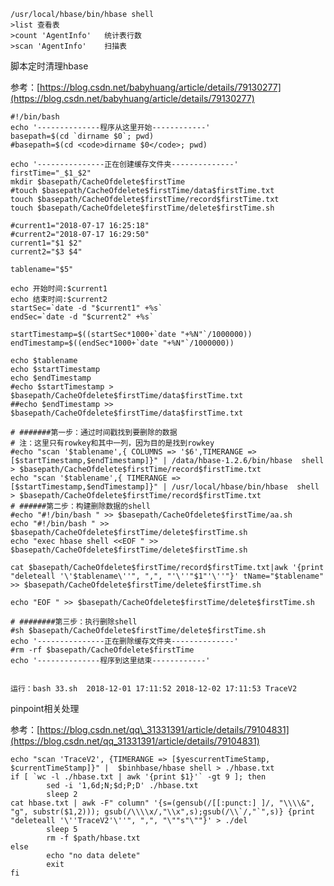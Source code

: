 ```
/usr/local/hbase/bin/hbase shell
>list 查看表
>count 'AgentInfo'   统计表行数
>scan 'AgentInfo'    扫描表
```

脚本定时清理hbase

参考：[https://blog.csdn.net/babyhuang/article/details/79130277](https://blog.csdn.net/babyhuang/article/details/79130277)

    #!/bin/bash
    echo '--------------程序从这里开始------------'
    basepath=$(cd `dirname $0`; pwd)
    #basepath=$(cd <code>dirname $0</code>; pwd)

    echo '---------------正在创建缓存文件夹--------------'
    firstTime="_$1_$2"
    mkdir $basepath/CacheOfdelete$firstTime
    #touch $basepath/CacheOfdelete$firstTime/data$firstTime.txt
    touch $basepath/CacheOfdelete$firstTime/record$firstTime.txt
    touch $basepath/CacheOfdelete$firstTime/delete$firstTime.sh

    #current1="2018-07-17 16:25:18"
    #current2="2018-07-17 16:29:50"
    current1="$1 $2"
    current2="$3 $4"

    tablename="$5"

    echo 开始时间:$current1
    echo 结束时间:$current2
    startSec=`date -d "$current1" +%s`
    endSec=`date -d "$current2" +%s`

    startTimestamp=$((startSec*1000+`date "+%N"`/1000000))
    endTimestamp=$((endSec*1000+`date "+%N"`/1000000))

    echo $tablename
    echo $startTimestamp
    echo $endTimestamp
    #echo $startTimestamp > $basepath/CacheOfdelete$firstTime/data$firstTime.txt
    ##echo $endTimestamp >> $basepath/CacheOfdelete$firstTime/data$firstTime.txt

    # #######第一步：通过时间戳找到要删除的数据
    # 注：这里只有rowkey和其中一列，因为目的是找到rowkey 
    #echo "scan '$tablename',{ COLUMNS => '$6',TIMERANGE => [$startTimestamp,$endTimestamp]}" | /data/hbase-1.2.6/bin/hbase  shell > $basepath/CacheOfdelete$firstTime/record$firstTime.txt
    echo "scan '$tablename',{ TIMERANGE => [$startTimestamp,$endTimestamp]}" | /usr/local/hbase/bin/hbase  shell > $basepath/CacheOfdelete$firstTime/record$firstTime.txt
    # ######第二步：构建删除数据的shell
    #echo "#!/bin/bash " >> $basepath/CacheOfdelete$firstTime/aa.sh
    echo "#!/bin/bash " >> $basepath/CacheOfdelete$firstTime/delete$firstTime.sh
    echo "exec hbase shell <<EOF " >> $basepath/CacheOfdelete$firstTime/delete$firstTime.sh

    cat $basepath/CacheOfdelete$firstTime/record$firstTime.txt|awk '{print "deleteall '\'$tablename\''", ",", "'\''"$1"'\''"}' tName="$tablename" >> $basepath/CacheOfdelete$firstTime/delete$firstTime.sh

    echo "EOF " >> $basepath/CacheOfdelete$firstTime/delete$firstTime.sh

    # ########第三步：执行删除shell
    #sh $basepath/CacheOfdelete$firstTime/delete$firstTime.sh
    echo '---------------正在删除缓存文件夹--------------'
    #rm -rf $basepath/CacheOfdelete$firstTime
    echo '--------------程序到这里结束------------'


    运行：bash 33.sh  2018-12-01 17:11:52 2018-12-02 17:11:53 TraceV2

pinpoint相关处理

参考：[https://blog.csdn.net/qq\_31331391/article/details/79104831](https://blog.csdn.net/qq_31331391/article/details/79104831)

    echo "scan 'TraceV2', {TIMERANGE => [$yescurrentTimeStamp, $currentTimeStamp]}" |  $binhbase/hbase shell > ./hbase.txt
    if [ `wc -l ./hbase.txt | awk '{print $1}'` -gt 9 ]; then
            sed -i '1,6d;N;$d;P;D' ./hbase.txt
            sleep 2
    cat hbase.txt | awk -F" column" '{s=(gensub(/[[:punct:] ]/, "\\\\&", "g", substr($1,2))); gsub(/\\\\x/,"\\x",s);gsub(/\\`/,"`",s)} {print "deleteall '\''TraceV2'\''", ",", "\""s"\""}' > ./del
            sleep 5
            rm -f $path/hbase.txt
    else
            echo "no data delete"
            exit
    fi



